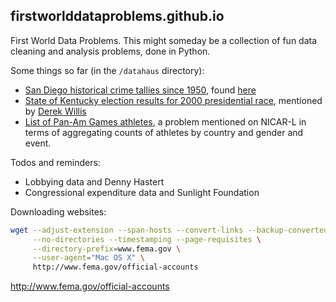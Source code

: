 ## firstworlddataproblems.github.io

First World Data Problems. This might someday be a collection of fun data cleaning and analysis problems, done in Python.

Some things so far (in the `/datahaus` directory):

- [San Diego historical crime tallies since 1950](datahaus/san-diego-police-historical-crime-actuals-1950-2014.pdf), found [here](www.sandiego.gov/police/services/statistics/index.shtml)
- [State of Kentucky election results for 2000 presidential race](datahaus/elect.ky.gov.2000results.statewidebycounty.txt), mentioned by [Derek Willis](https://twitter.com/derekwillis/status/595033438366859264)
- [List of Pan-Am Games athletes](datahaus/panamv3prod.pan-am-provisional_athletes.pdf), a problem mentioned on NICAR-L in terms of aggregating counts of athletes by country and gender and event.


Todos and reminders:

- Lobbying data and Denny Hastert
- Congressional expenditure data and Sunlight Foundation



Downloading websites:


~~~sh
wget --adjust-extension --span-hosts --convert-links --backup-converted \
     --no-directories --timestamping --page-requisites \
     --directory-prefix=www.fema.gov \
     --user-agent="Mac OS X" \
     http://www.fema.gov/official-accounts

~~~

http://www.fema.gov/official-accounts
